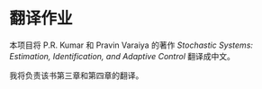 # 翻译作业

本项目将 P.R. Kumar 和 Pravin Varaiya 的著作 _Stochastic Systems: Estimation, Identification, and Adaptive Control_ 翻译成中文。

我将负责该书第三章和第四章的翻译。